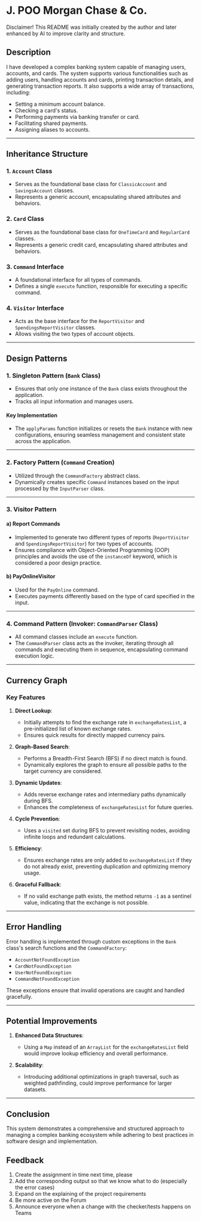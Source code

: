 # J. POO Morgan Chase & Co.

Disclaimer! This README was initially created by the author and later enhanced by AI to improve clarity and structure.

## Description

I have developed a complex banking system capable of managing users, accounts, and cards. The system supports various functionalities such as adding users, handling accounts and cards, printing transaction details, and generating transaction reports. It also supports a wide array of transactions, including:

- Setting a minimum account balance.
- Checking a card's status.
- Performing payments via banking transfer or card.
- Facilitating shared payments.
- Assigning aliases to accounts.

---

## Inheritance Structure

### 1. `Account` Class
- Serves as the foundational base class for `ClassicAccount` and `SavingsAccount` classes.
- Represents a generic account, encapsulating shared attributes and behaviors.

### 2. `Card` Class
- Serves as the foundational base class for `OneTimeCard` and `RegularCard` classes.
- Represents a generic credit card, encapsulating shared attributes and behaviors.

### 3. `Command` Interface
- A foundational interface for all types of commands.
- Defines a single `execute` function, responsible for executing a specific command.

### 4. `Visitor` Interface
- Acts as the base interface for the `ReportVisitor` and `SpendingsReportVisitor` classes.
- Allows visiting the two types of account objects.

---

## Design Patterns

### 1. Singleton Pattern (`Bank` Class)
- Ensures that only one instance of the `Bank` class exists throughout the application.
- Tracks all input information and manages users.

#### Key Implementation
- The `applyParams` function initializes or resets the `Bank` instance with new configurations, ensuring seamless management and consistent state across the application.

---

### 2. Factory Pattern (`Command` Creation)
- Utilized through the `CommandFactory` abstract class.
- Dynamically creates specific `Command` instances based on the input processed by the `InputParser` class.

---

### 3. Visitor Pattern

#### a) **Report Commands**
- Implemented to generate two different types of reports (`ReportVisitor` and `SpendingsReportVisitor`) for two types of accounts.
- Ensures compliance with Object-Oriented Programming (OOP) principles and avoids the use of the `instanceOf` keyword, which is considered a poor design practice.

#### b) **PayOnlineVisitor**
- Used for the `PayOnline` command.
- Executes payments differently based on the type of card specified in the input.

---

### 4. Command Pattern (Invoker: `CommandParser` Class)
- All command classes include an `execute` function.
- The `CommandParser` class acts as the invoker, iterating through all commands and executing them in sequence, encapsulating command execution logic.

---

## Currency Graph

### Key Features

1. **Direct Lookup**:
    - Initially attempts to find the exchange rate in `exchangeRatesList`, a pre-initialized list of known exchange rates.
    - Ensures quick results for directly mapped currency pairs.

2. **Graph-Based Search**:
    - Performs a Breadth-First Search (BFS) if no direct match is found.
    - Dynamically explores the graph to ensure all possible paths to the target currency are considered.

3. **Dynamic Updates**:
    - Adds reverse exchange rates and intermediary paths dynamically during BFS.
    - Enhances the completeness of `exchangeRatesList` for future queries.

4. **Cycle Prevention**:
    - Uses a `visited` set during BFS to prevent revisiting nodes, avoiding infinite loops and redundant calculations.

5. **Efficiency**:
    - Ensures exchange rates are only added to `exchangeRatesList` if they do not already exist, preventing duplication and optimizing memory usage.

6. **Graceful Fallback**:
    - If no valid exchange path exists, the method returns `-1` as a sentinel value, indicating that the exchange is not possible.

---

## Error Handling

Error handling is implemented through custom exceptions in the `Bank` class's search functions and the `CommandFactory`:
- `AccountNotFoundException`
- `CardNotFoundException`
- `UserNotFoundException`
- `CommandNotFoundException`

These exceptions ensure that invalid operations are caught and handled gracefully.

---

## Potential Improvements

1. **Enhanced Data Structures**:
    - Using a `Map` instead of an `ArrayList` for the `exchangeRatesList` field would improve lookup efficiency and overall performance.

2. **Scalability**:
    - Introducing additional optimizations in graph traversal, such as weighted pathfinding, could improve performance for larger datasets.

---

## Conclusion

This system demonstrates a comprehensive and structured approach to managing a complex banking ecosystem while adhering to best practices in software design and implementation.


## Feedback

1. Create the assignment in time next time, please
2. Add the corresponding output so that we know what to do (especially the error cases)
3. Expand on the explaining of the project requirements
4. Be more active on the Forum
5. Announce everyone when a change with the checker/tests happens on Teams
